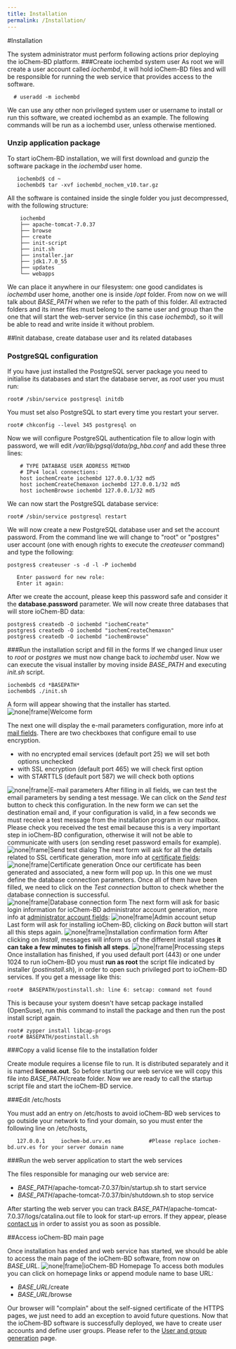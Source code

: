 ```yaml
---
title: Installation
permalink: /Installation/
---
```

#Installation

The system administrator must perform following actions prior deploying the ioChem-BD platform.
###Create iochembd system user
As root we will create a user account called *iochembd*, it will hold ioChem-BD files and will be responsible for running the web service that provides access to the software.
```console
  # useradd -m iochembd
```
We can use any other non privileged system user or username to install or run this software, we created iochembd as an example. The following commands will be run as a iochembd user, unless otherwise mentioned.
### Unzip application package
To start ioChem-BD installation, we will first download and gunzip the software package in the *iochembd* user home.

```console
   iochembd$ cd ~ 
   iochembd$ tar -xvf iochembd_nochem_v10.tar.gz
```
All the software is contained inside the single folder you just decompressed, with the following structure:

```console
    iochembd
    ├── apache-tomcat-7.0.37
    ├── browse
    ├── create
    ├── init-script
    ├── init.sh
    ├── installer.jar
    ├── jdk1.7.0_55
    ├── updates
    └── webapps
```
We can place it anywhere in our filesystem: one good candidates is *iochembd* user home, another one is inside */opt* folder. From now on we will talk about *BASE_PATH* when we refer to the path of this folder.
All extracted folders and its inner files must belong to the same user and group than the one that will start the web-server service (in this case *iochembd*), so it will be able to read and write inside it without problem.

##Init database, create database user and its related databases <a name="createdatabaseuser"></a>

### PostgreSQL configuration
If you have just installed the PostgreSQL server package you need to initialise its databases and start the database server, as *root* user you must run:

```console
root# /sbin/service postgresql initdb
```

You must set also PostgreSQL to start every time you restart your server.

```console 
root# chkconfig --level 345 postgresql on
```

Now we will configure PostgreSQL authentication file to allow login with password, we will edit */var/lib/pgsql/data/pg_hba.conf* and add these three lines:

```console
    # TYPE DATABASE USER ADDRESS METHOD
    # IPv4 local connections:
    host iochemCreate iochembd 127.0.0.1/32 md5
    host iochemCreateChemaxon iochembd 127.0.0.1/32 md5
    host iochemBrowse iochembd 127.0.0.1/32 md5
```
We can now start the PostgreSQL database service:

```console
root# /sbin/service postgresql restart
```
We will now create a new PostgreSQL database user and set the account password.
From the command line we will change to "root" or "postgres" user account (one with enough rights to execute the *createuser* command) and type the following:
```console
postgres$ createuser -s -d -l -P iochembd

   Enter password for new role:
   Enter it again:
```
After we create the account, please keep this password safe and consider it the **database.password** parameter.
We will now create three databases that will store ioChem-BD data:

```console
postgres$ createdb -O iochembd "iochemCreate"
postgres$ createdb -O iochembd "iochemCreateChemaxon"
postgres$ createdb -O iochembd "iochemBrowse"
```

###Run the installation script and fill in the forms
If we changed linux user to *root* or *postgres* we must now change back to *iochembd* user. Now we can execute the visual installer by moving inside *BASE_PATH* and executing *init.sh* script.

```console
iochembd$ cd *BASEPATH*
iochembd$ ./init.sh
```
A form will appear showing that the installer has started. 
![none|frame|Welcome form](/images/Install_step_1.png "wikilink") 

The next one will display the e-mail parameters configuration, more info at [mail fields](/installation/required_steps.html#mail).
There are two checkboxes that configure email to use encryption.

  * with no encrypted email services (default port 25) we will set both options unchecked
  * with SSL encryption (default port 465) we will check first option
  * with STARTTLS (default port 587) we will check both options

![none|frame|E-mail parameters](/images/Install_step_200.png "wikilink") 
After filling in all fields, we can test the email parameters by sending a test message. We can click on the *Send test* button to check this configuration. In the new form we can set the destination email and, if your configuration is valid, in a few seconds we must receive a test message from the installation program in our mailbox. Please check you received the test email because this is a very important step in ioChem-BD configuration, otherwise it will not be able to communicate with users (on sending reset password emails for example). 
![none|frame|Send test dialog](/images/Install_step_2a.png "wikilink") 
The next form will ask for all the details related to SSL certificate generation, more info at [certificate fields](/installation/Required_steps.md#certificate "wikilink"): ![none|frame|Certificate generation](/images/Install_step_3.png "wikilink")
Once our certificate has been generated and associated, a new form will pop up.
In this one we must define the database connection parameters. Once all of them have been filled, we need to click on the *Test connection* button to check whether the database connection is successful. 
![none|frame|Database connection form](/images/Install_step_4.png "wikilink") 
The next form will ask for basic login information for ioChem-BD administrator account generation, more info at [administrator account fields](/installation/Required_steps.md#admin "wikilink"): 
![none|frame|Admin account setup](/images/Install_step_5.png "wikilink") 
Last form will ask for installing ioChem-BD, clicking on *Back* button will start all this steps again.
![none|frame|Installation confirmation form](/images/Install_step_6_a.png "wikilink") 
After clicking on *Install*, messages will inform us of the different install stages **it can take a few minutes to finish all steps**.
![none|frame|Processing steps](/images/Install_step_7a.png "wikilink") 
Once installation has finished, if you used default port (443) or one under 1024 to run ioChem-BD you must **run as root** the script file indicated by installer (*postinstall.sh*), in order to open such privileged port to ioChem-BD services.
If you get a message like this:
```console
root#  BASEPATH/postinstall.sh: line 6: setcap: command not found
```
This is because your system doesn't have setcap package installed (OpenSuse), run this command to install the package and then run the post install script again.

```console
root# zypper install libcap-progs
root# BASEPATH/postinstall.sh
```

###Copy a valid license file to the installation folder


Create module requires a license file to run. It is distributed separately and it is named **license.out**. So before starting our web service we will copy this file into *BASE_PATH*/create folder.
Now we are ready to call the startup script file and start the ioChem-BD service.

###Edit /etc/hosts

You must add an entry on /etc/hosts to avoid ioChem-BD web services to go outside your network to find your domain, so you must enter the following line on /etc/hosts,

```console
   127.0.0.1     iochem-bd.urv.es            #Please replace iochem-bd.urv.es for your server domain name
```

###Run the web server application to start the web services

The files responsible for managing our web service are:

  * *BASE_PATH*/apache-tomcat-7.0.37/bin/startup.sh to start service
  * *BASE_PATH*/apache-tomcat-7.0.37/bin/shutdown.sh to stop service

After starting the web server you can track *BASE_PATH*/apache-tomcat-7.0.37/logs/catalina.out file to look for start-up errors. If they appear, please [contact us](mailto:contact@iochem-bd.org) in order to assist you as soon as possible.

##Access ioChem-BD main page

Once installation has ended and web service has started, we should be able to access the main page of the ioChem-BD software, from now on *BASE_URL*.
![none|frame|ioChem-BD Homepage](/images/Homepage2.png "wikilink") To access both modules you can click on homepage links or append module name to base URL:

  * *BASE_URL*/create
  * *BASE_URL*/browse

Our browser will "complain" about the self-signed certificate of the HTTPS pages, we just need to add an exception to avoid future questions.
Now that the ioChem-BD software is successfully deployed, we have to create user accounts and define user groups. Please refer to the [User and group generation](/installation/User_and_group_generation.md "wikilink") page.

